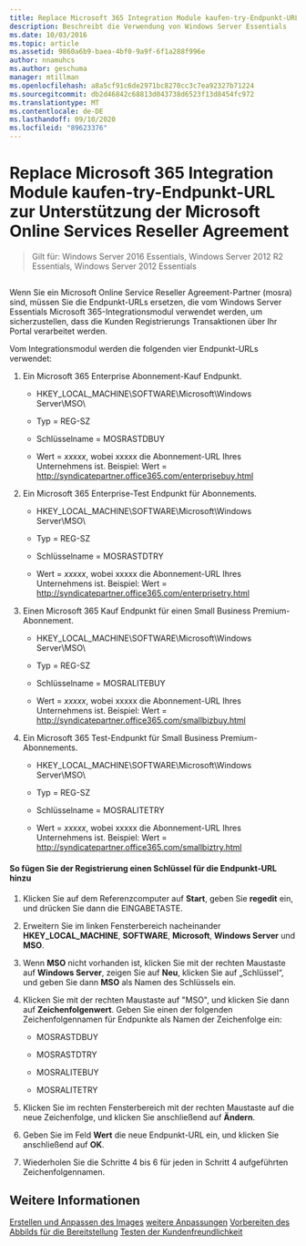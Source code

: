 ```yaml
---
title: Replace Microsoft 365 Integration Module kaufen-try-Endpunkt-URL zur Unterstützung der Microsoft Online Services Reseller Agreement
description: Beschreibt die Verwendung von Windows Server Essentials
ms.date: 10/03/2016
ms.topic: article
ms.assetid: 9860a6b9-baea-4bf0-9a9f-6f1a288f996e
author: nnamuhcs
ms.author: geschuma
manager: mtillman
ms.openlocfilehash: a8a5cf91c6de2971bc8270cc3c7ea92327b71224
ms.sourcegitcommit: db2d46842c68813d043738d6523f13d8454fc972
ms.translationtype: MT
ms.contentlocale: de-DE
ms.lasthandoff: 09/10/2020
ms.locfileid: "89623376"
---
```

# <a name="replace-microsoft-365-integration-module-buy-try-endpoint-url-in-support-of-microsoft-online-service-reseller-agreement"></a>Replace Microsoft 365 Integration Module kaufen-try-Endpunkt-URL zur Unterstützung der Microsoft Online Services Reseller Agreement

>Gilt für: Windows Server 2016 Essentials, Windows Server 2012 R2 Essentials, Windows Server 2012 Essentials

##  <a name="BKMK_O365"></a>
 Wenn Sie ein Microsoft Online Service Reseller Agreement-Partner (mosra) sind, müssen Sie die Endpunkt-URLs ersetzen, die vom Windows Server Essentials Microsoft 365-Integrationsmodul verwendet werden, um sicherzustellen, dass die Kunden Registrierungs Transaktionen über Ihr Portal verarbeitet werden.

 Vom Integrationsmodul werden die folgenden vier Endpunkt-URLs verwendet:

1.  Ein Microsoft 365 Enterprise Abonnement-Kauf Endpunkt.

    -   HKEY_LOCAL_MACHINE\SOFTWARE\Microsoft\Windows Server\MSO\

    -   Typ = REG-SZ

    -   Schlüsselname = MOSRASTDBUY

    -   Wert = *xxxxx*, wobei xxxxx die Abonnement-URL Ihres Unternehmens ist. Beispiel: Wert = http://syndicatepartner.office365.com/enterprisebuy.html

2.  Ein Microsoft 365 Enterprise-Test Endpunkt für Abonnements.

    -   HKEY_LOCAL_MACHINE\SOFTWARE\Microsoft\Windows Server\MSO\

    -   Typ = REG-SZ

    -   Schlüsselname = MOSRASTDTRY

    -   Wert = *xxxxx*, wobei xxxxx die Abonnement-URL Ihres Unternehmens ist. Beispiel: Wert = http://syndicatepartner.office365.com/enterprisetry.html

3.  Einen Microsoft 365 Kauf Endpunkt für einen Small Business Premium-Abonnement.

    -   HKEY_LOCAL_MACHINE\SOFTWARE\Microsoft\Windows Server\MSO\

    -   Typ = REG-SZ

    -   Schlüsselname = MOSRALITEBUY

    -   Wert = *xxxxx*, wobei xxxxx die Abonnement-URL Ihres Unternehmens ist. Beispiel: Wert = http://syndicatepartner.office365.com/smallbizbuy.html

4.  Ein Microsoft 365 Test-Endpunkt für Small Business Premium-Abonnements.

    -   HKEY_LOCAL_MACHINE\SOFTWARE\Microsoft\Windows Server\MSO\

    -   Typ = REG-SZ

    -   Schlüsselname = MOSRALITETRY

    -   Wert = *xxxxx*, wobei xxxxx die Abonnement-URL Ihres Unternehmens ist. Beispiel: Wert = http://syndicatepartner.office365.com/smallbiztry.html

#### <a name="to-add-an-endpoint-url-key-to-the-registry"></a>So fügen Sie der Registrierung einen Schlüssel für die Endpunkt-URL hinzu

1.  Klicken Sie auf dem Referenzcomputer auf **Start**, geben Sie **regedit** ein, und drücken Sie dann die EINGABETASTE.

2.  Erweitern Sie im linken Fensterbereich nacheinander **HKEY_LOCAL_MACHINE**, **SOFTWARE**, **Microsoft**, **Windows Server** und **MSO**.

3.  Wenn **MSO** nicht vorhanden ist, klicken Sie mit der rechten Maustaste auf **Windows Server**, zeigen Sie auf **Neu**, klicken Sie auf „Schlüssel“, und geben Sie dann **MSO** als Namen des Schlüssels ein.

4.  Klicken Sie mit der rechten Maustaste auf "MSO", und klicken Sie dann auf **Zeichenfolgenwert**. Geben Sie einen der folgenden Zeichenfolgennamen für Endpunkte als Namen der Zeichenfolge ein:

    -   MOSRASTDBUY

    -   MOSRASTDTRY

    -   MOSRALITEBUY

    -   MOSRALITETRY

5.  Klicken Sie im rechten Fensterbereich mit der rechten Maustaste auf die neue Zeichenfolge, und klicken Sie anschließend auf **Ändern**.

6.  Geben Sie im Feld **Wert** die neue Endpunkt-URL ein, und klicken Sie anschließend auf **OK**.

7.  Wiederholen Sie die Schritte 4 bis 6 für jeden in Schritt 4 aufgeführten Zeichenfolgennamen.

## <a name="see-also"></a>Weitere Informationen

 [Erstellen und Anpassen des Images](Creating-and-Customizing-the-Image.md) [weitere Anpassungen](Additional-Customizations.md) [Vorbereiten des Abbilds für die Bereitstellung](Preparing-the-Image-for-Deployment.md) [Testen der Kundenfreundlichkeit](Testing-the-Customer-Experience.md)

